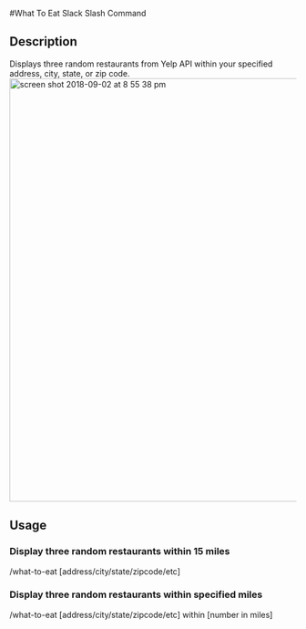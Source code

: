 #What To Eat Slack Slash Command


## Description
Displays three random restaurants from Yelp API within your specified address, city, state, or zip code. 
<img width="743" alt="screen shot 2018-09-02 at 8 55 38 pm" src="https://user-images.githubusercontent.com/15270809/44966922-dd204b80-aef2-11e8-97c2-c71eb86962ce.png">

## Usage
### Display three random restaurants within 15 miles
/what-to-eat [address/city/state/zipcode/etc]

### Display three random restaurants within specified miles
/what-to-eat [address/city/state/zipcode/etc] within [number in miles]
